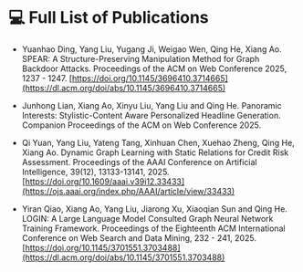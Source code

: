 
# 💻 Full List of Publications


- Yuanhao Ding, Yang Liu, Yugang Ji, Weigao Wen, Qing He, Xiang Ao. SPEAR: A Structure-Preserving Manipulation Method for Graph Backdoor Attacks. Proceedings of the ACM on Web Conference 2025, 1237 - 1247. [https://doi.org/10.1145/3696410.3714665](https://dl.acm.org/doi/abs/10.1145/3696410.3714665) 

- Junhong Lian, Xiang Ao, Xinyu Liu, Yang Liu and Qing He. Panoramic Interests: Stylistic-Content Aware Personalized Headline Generation. Companion Proceedings of the ACM on Web Conference 2025. 

- Qi Yuan, Yang Liu, Yateng Tang, Xinhuan Chen, Xuehao Zheng, Qing He, Xiang Ao. Dynamic Graph Learning with Static Relations for Credit Risk Assessment. Proceedings of the AAAI Conference on Artificial Intelligence, 39(12), 13133-13141, 2025. [https://doi.org/10.1609/aaai.v39i12.33433](https://ojs.aaai.org/index.php/AAAI/article/view/33433)

- Yiran Qiao, Xiang Ao, Yang Liu, Jiarong Xu, Xiaoqian Sun and Qing He. LOGIN: A Large Language Model Consulted Graph Neural Network Training Framework. Proceedings of the Eighteenth ACM International Conference on Web Search and Data Mining, 232 - 241, 2025. [https://doi.org/10.1145/3701551.3703488](https://dl.acm.org/doi/abs/10.1145/3701551.3703488)
